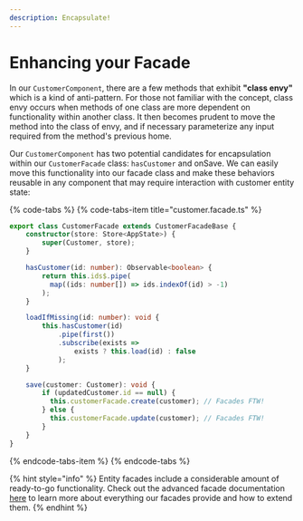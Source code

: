```yaml
---
description: Encapsulate!
---
```


# Enhancing your Facade

In our `CustomerComponent`, there are a few methods that exhibit **"class envy"** which is a kind of anti-pattern. For those not familiar with the concept, class envy occurs when methods of one class are more dependent on functionality within another class. It then becomes prudent to move the method into the class of envy, and if necessary parameterize any input required from the method's previous home.

Our `CustomerComponent` has two potential candidates for encapsulation within our `CustomerFacade` class: `hasCustomer` and onSave. We can easily move this functionality into our facade class and make these behaviors reusable in any component that may require interaction with customer entity state:

{% code-tabs %}
{% code-tabs-item title="customer.facade.ts" %}
```typescript
export class CustomerFacade extends CustomerFacadeBase {
    constructor(store: Store<AppState>) {
        super(Customer, store);
    }

    hasCustomer(id: number): Observable<boolean> {
        return this.ids$.pipe(
          map((ids: number[]) => ids.indexOf(id) > -1)
        );
    }

    loadIfMissing(id: number): void {
        this.hasCustomer(id)
            .pipe(first())
            .subscribe(exists =>
                exists ? this.load(id) : false
            );
    }

    save(customer: Customer): void {
        if (updatedCustomer.id == null) {
          this.customerFacade.create(customer); // Facades FTW!
        } else {
          this.customerFacade.update(customer); // Facades FTW!
        }
    }
}

```
{% endcode-tabs-item %}
{% endcode-tabs %}

{% hint style="info" %}
Entity facades include a considerable amount of ready-to-go functionality. Check out the advanced facade documentation [here](../../advanced/leveraging-facades/) to learn more about everything our facades provide and how to extend them.
{% endhint %}



